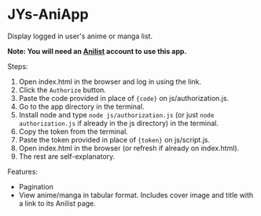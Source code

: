 # JYs-AniApp
Display logged in user's anime or manga list.

**Note: You will need an [Anilist](https://anilist.co) account to use this app.**

Steps:
1. Open index.html in the browser and log in using the link.
2. Click the `Authorize` button.
3. Paste the code provided in place of `{code}` on js/authorization.js.
4. Go to the app directory in the terminal.
5. Install node and type `node js/authorization.js` (or just `node authorization.js` if already in the js directory) in the terminal.
6. Copy the token from the terminal.
7. Paste the token provided in place of `{token}` on js/script.js.
8. Open index.html in the browser (or refresh if already on index.html).
9. The rest are self-explanatory.

Features:
* Pagination
* View anime/manga in tabular format. Includes cover image and title with a link to its Anilist page.
